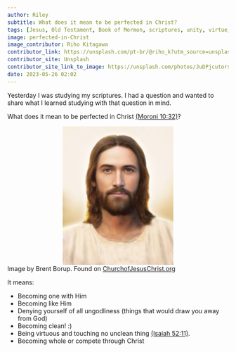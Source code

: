 ```yaml
---
author: Riley
subtitle: What does it mean to be perfected in Christ?
tags: [Jesus, Old Testament, Book of Mormon, scriptures, unity, virtue, your potential]
image: perfected-in-Christ
image_contributor: Riho Kitagawa
contributor_link: https://unsplash.com/pt-br/@riho_k?utm_source=unsplash&utm_medium=referral&utm_content=creditCopyText
contributor_site: Unsplash
contributor_site_link_to_image: https://unsplash.com/photos/JuDPjcutors?utm_source=unsplash&utm_medium=referral&utm_content=creditCopyText
date: 2023-05-26 02:02
---
```


Yesterday I was studying my scriptures. I had a question and wanted to share what I learned studying with that question in mind.

What does it mean to be perfected in Christ [(Moroni 10:32)](https://www.churchofjesuschrist.org/study/scriptures/bofm/moro/10?id=p32&lang=eng#p32)?

<img class="img-fluid" width="50%" style="display:block;margin-left:auto;margin-right:auto;" src="/assets/images/posts/light_of_the_world_jesus_christ.jpeg" alt="Light of the World, by Brent Borup, A close-up of Jesus on a white background, light on the background in a circle originating behind His head">
<span class="caption text-muted">Image by Brent Borup. Found on <a href="https://www.churchofjesuschrist.org/media/image/light-of-the-world-jesus-christ-3cf7b89?lang=eng">ChurchofJesusChrist.org</a></span>

It means:
- Becoming one with Him
- Becoming like Him
- Denying yourself of all ungodliness (things that would draw you away from God)
- Becoming clean! :)
- Being virtuous and touching no unclean thing [(Isaiah 52:11)](https://www.churchofjesuschrist.org/study/scriptures/ot/isa/52?id=p11&lang=eng#p11).
- Becoming whole or compete through Christ
